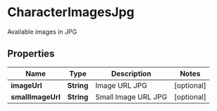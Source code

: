 

# CharacterImagesJpg

Available images in JPG

## Properties

| Name | Type | Description | Notes |
|------------ | ------------- | ------------- | -------------|
|**imageUrl** | **String** | Image URL JPG |  [optional] |
|**smallImageUrl** | **String** | Small Image URL JPG |  [optional] |



